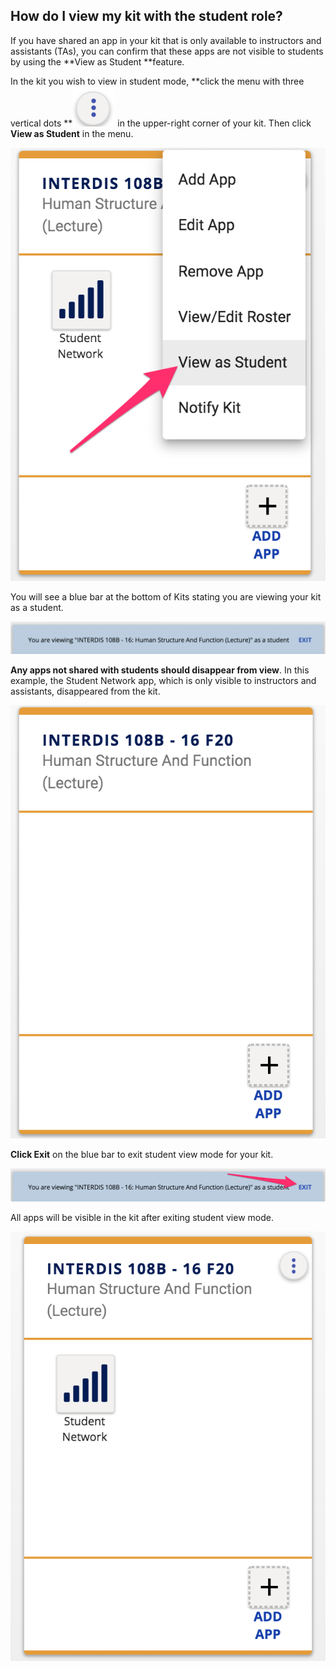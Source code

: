## How do I view my kit with the student role?

If you have shared an app in your kit that is only available to instructors and assistants (TAs), you can confirm that these apps are not visible to students by using the **View as Student **feature.

In the kit you wish to view in student mode, **click the menu with three vertical dots **![image alt text](images/image_38.png) in the upper-right corner of your kit.  Then click **View as Student** in the menu.

![image alt text](images/image_39.png)

You will see a blue bar at the bottom of Kits stating you are viewing your kit as a student.

![image alt text](images/image_40.png)

**Any apps not shared with students should disappear from view**.  In this example, the Student Network app, which is only visible to instructors and assistants, disappeared from the kit.

![image alt text](images/image_41.png)

**Click Exit** on the blue bar to exit student view mode for your kit.

![image alt text](images/image_42.png)

All apps will be visible in the kit after exiting student view mode.

![image alt text](images/image_43.png)
